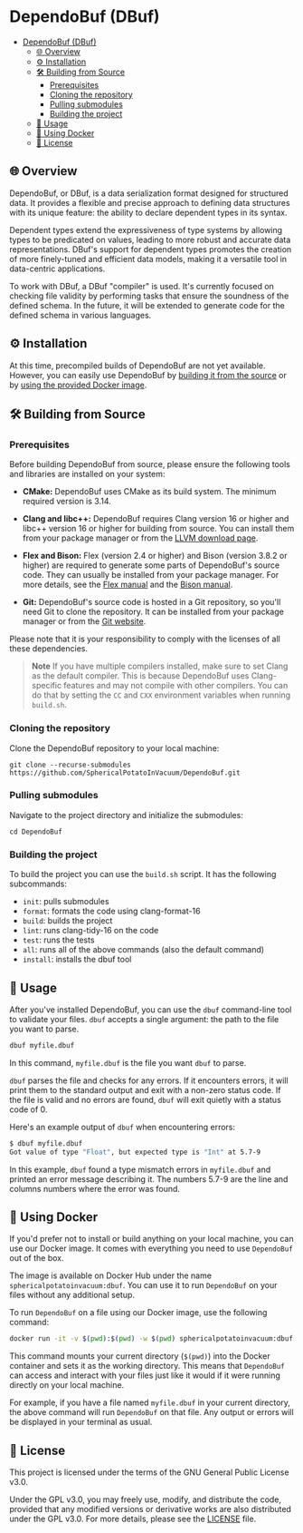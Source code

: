# DependoBuf (DBuf)

- [DependoBuf (DBuf)](#dependobuf-dbuf)
  - [🌐 Overview](#-overview)
  - [⚙ Installation](#-installation)
  - [🛠 Building from Source](#-building-from-source)
    - [Prerequisites](#prerequisites)
    - [Cloning the repository](#cloning-the-repository)
    - [Pulling submodules](#pulling-submodules)
    - [Building the project](#building-the-project)
  - [📖 Usage](#-usage)
  - [🐋 Using Docker](#-using-docker)
  - [📜 License](#-license)


## 🌐 Overview

DependoBuf, or DBuf, is a data serialization format designed for structured data. It provides a flexible and precise approach to defining data structures with its unique feature: the ability to declare dependent types in its syntax.

Dependent types extend the expressiveness of type systems by allowing types to be predicated on values, leading to more robust and accurate data representations. DBuf's support for dependent types promotes the creation of more finely-tuned and efficient data models, making it a versatile tool in data-centric applications.

To work with DBuf, a DBuf "compiler" is used. It's currently focused on checking file validity by performing tasks that ensure the soundness of the defined schema. In the future, it will be extended to generate code for the defined schema in various languages.

## ⚙ Installation

At this time, precompiled builds of DependoBuf are not yet available. However, you can easily use DependoBuf by [building it from the source](#-building-from-source) or by [using the provided Docker image](#-using-docker).

## 🛠 Building from Source

### Prerequisites

Before building DependoBuf from source, please ensure the following tools and libraries are installed on your system:

- **CMake:** DependoBuf uses CMake as its build system. The minimum required version is 3.14.

- **Clang and libc++:** DependoBuf requires Clang version 16 or higher and libc++ version 16 or higher for building from source. You can install them from your package manager or from the [LLVM download page](https://releases.llvm.org/download.html).

- **Flex and Bison:** Flex (version 2.4 or higher) and Bison (version 3.8.2 or higher) are required to generate some parts of DependoBuf's source code. They can usually be installed from your package manager. For more details, see the [Flex manual](https://westes.github.io/flex/manual/) and the [Bison manual](https://www.gnu.org/software/bison/manual/).

- **Git:** DependoBuf's source code is hosted in a Git repository, so you'll need Git to clone the repository. It can be installed from your package manager or from the [Git website](https://git-scm.com/downloads).

Please note that it is your responsibility to comply with the licenses of all these dependencies.

> **Note**
> If you have multiple compilers installed, make sure to set Clang as the default compiler. This is because DependoBuf uses Clang-specific features and may not compile with other compilers. You can do that by setting the `CC` and `CXX` environment variables when running `build.sh`.

### Cloning the repository

Clone the DependoBuf repository to your local machine:

```
git clone --recurse-submodules https://github.com/SphericalPotatoInVacuum/DependoBuf.git
```

### Pulling submodules

Navigate to the project directory and initialize the submodules:

```
cd DependoBuf
```

### Building the project

To build the project you can use the `build.sh` script. It has the following subcommands:
- `init`: pulls submodules
- `format`: formats the code using clang-format-16
- `build`: builds the project
- `lint`: runs clang-tidy-16 on the code
- `test`: runs the tests
- `all`: runs all of the above commands (also the default command)
- `install`: installs the dbuf tool

## 📖 Usage

After you've installed DependoBuf, you can use the `dbuf` command-line tool to validate your files. `dbuf` accepts a single argument: the path to the file you want to parse.

```bash
dbuf myfile.dbuf
```

In this command, `myfile.dbuf` is the file you want `dbuf` to parse.

`dbuf` parses the file and checks for any errors. If it encounters errors, it will print them to the standard output and exit with a non-zero status code. If the file is valid and no errors are found, `dbuf` will exit quietly with a status code of 0.

Here's an example output of `dbuf` when encountering errors:

```bash
$ dbuf myfile.dbuf
Got value of type "Float", but expected type is "Int" at 5.7-9
```

In this example, `dbuf` found a type mismatch errors in `myfile.dbuf` and printed an error message describing it. The numbers 5.7-9 are the line and columns numbers where the error was found.

## 🐋 Using Docker

If you'd prefer not to install or build anything on your local machine, you can use our Docker image. It comes with everything you need to use `DependoBuf` out of the box.

The image is available on Docker Hub under the name `sphericalpotatoinvacuum:dbuf`. You can use it to run `DependoBuf` on your files without any additional setup.

To run `DependoBuf` on a file using our Docker image, use the following command:

```bash
docker run -it -v $(pwd):$(pwd) -w $(pwd) sphericalpotatoinvacuum:dbuf myfile.dbuf
```

This command mounts your current directory (`$(pwd)`) into the Docker container and sets it as the working directory. This means that `DependoBuf` can access and interact with your files just like it would if it were running directly on your local machine.

For example, if you have a file named `myfile.dbuf` in your current directory, the above command will run `DependoBuf` on that file. Any output or errors will be displayed in your terminal as usual.

## 📜 License

This project is licensed under the terms of the GNU General Public License v3.0.

Under the GPL v3.0, you may freely use, modify, and distribute the code, provided that any modified versions or derivative works are also distributed under the GPL v3.0. For more details, please see the [LICENSE](LICENSE) file.
